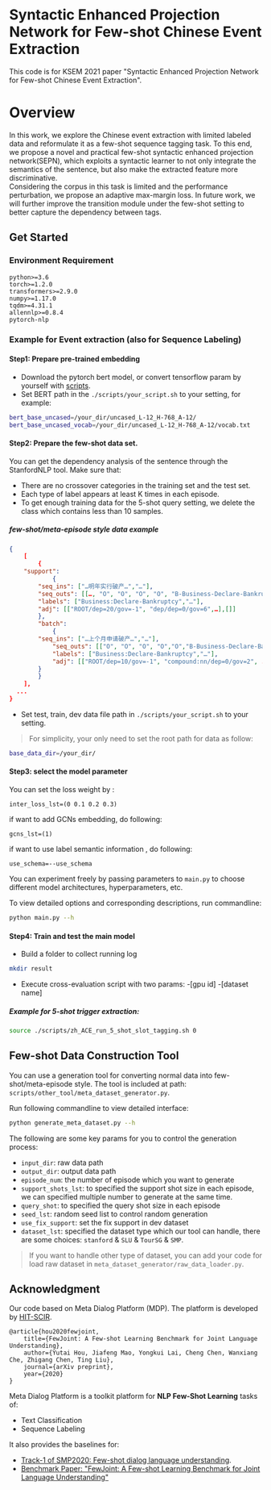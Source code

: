 # Syntactic Enhanced Projection Network for Few-shot Chinese Event Extraction 
This code is for KSEM 2021 paper "Syntactic Enhanced Projection Network for Few-shot Chinese Event Extraction".

# Overview
In this work, we explore the Chinese event extraction with limited labeled data and reformulate it as a few-shot sequence tagging task. 
To this end, we propose a novel and practical few-shot syntactic enhanced projection network(SEPN), which exploits a syntactic learner to not only integrate the semantics of the sentence, but also make the extracted feature more discriminative.  
Considering the corpus in this task is limited and the performance perturbation, we propose an adaptive max-margin loss. 
In future work, we will further improve the transition module under the few-shot setting to better capture the dependency between tags. 

## Get Started

### Environment Requirement
```
python>=3.6
torch>=1.2.0
transformers>=2.9.0
numpy>=1.17.0
tqdm>=4.31.1
allennlp>=0.8.4
pytorch-nlp
```

### Example for Event extraction (also for Sequence Labeling)


#### Step1: Prepare pre-trained embedding
- Download the pytorch bert model, or convert tensorflow param by yourself with [scripts](https://github.com/huggingface/transformers/blob/master/src/transformers/convert_bert_original_tf_checkpoint_to_pytorch.py).
- Set BERT path in the `./scripts/your_script.sh` to your setting, for example:

```bash
bert_base_uncased=/your_dir/uncased_L-12_H-768_A-12/
bert_base_uncased_vocab=/your_dir/uncased_L-12_H-768_A-12/vocab.txt
```

#### Step2: Prepare the few-shot data set. 
You can get the dependency analysis of the sentence through the StanfordNLP tool. 
Make sure that:
- There are no crossover categories in the training set and the test set. 
- Each type of label appears at least K times in each episode. 
- To get enough training data for the 5-shot query setting, we delete the class which contains less than 10 samples. 
	
##### few-shot/meta-episode style data example

```json
{
    [
        {
	"support":
            {
	    "seq_ins": ["…明年实行破产…","…"], 
	    "seq_outs": [[…, "O", "O", "O", "O", "B-Business-Declare-Bankruptcy", "I-Business-Declare-Bankruptcy", …],[]],
	    "labels": ["Business:Declare-Bankruptcy","…"], 
	    "adj": [["ROOT/dep=20/gov=-1", "dep/dep=0/gov=6",…],[]]
	    }, 
        "batch": 
            {
	    "seq_ins": ["…上个月申请破产…","…"], 
            "seq_outs": [["O", "O", "O", "O","O","B-Business-Declare-Bankruptcy", "I-Business-Declare-Bankruptcy",…],[]], 
            "labels": ["Business:Declare-Bankruptcy","…"], 
            "adj": [["ROOT/dep=10/gov=-1", "compound:nn/dep=0/gov=2", ...],[]]
	    }
        }
    ], 
  ...
}

```

- Set test, train, dev data file path in `./scripts/your_script.sh` to your setting.
  
> For simplicity, your only need to set the root path for data as follow:
```bash
base_data_dir=/your_dir/
```
#### Step3: select the model parameter
You can set the loss weight by :
```
inter_loss_lst=(0 0.1 0.2 0.3)
```
if want to add GCNs embedding, do following:
```
gcns_lst=(1)
```
if want to use label semantic information , do following:
```
use_schema=--use_schema
```
You can experiment freely by passing parameters to `main.py` to choose different model architectures, hyperparameters, etc.

To view detailed options and corresponding descriptions, run commandline: 
```bash
python main.py --h
```

#### Step4: Train and test the main model
- Build a folder to collect running log
```bash
mkdir result
```

- Execute cross-evaluation script with two params: -[gpu id] -[dataset name]

##### Example for 5-shot trigger extraction:
```bash
source ./scripts/zh_ACE_run_5_shot_slot_tagging.sh 0
```  

## Few-shot Data Construction Tool
You can use a generation tool for converting normal data into few-shot/meta-episode style. 
The tool is included at path: `scripts/other_tool/meta_dataset_generator.py`. 

Run following commandline to view detailed interface:
```bash
python generate_meta_dataset.py --h
```

The following are some key params for you to control the generation process:
- `input_dir`: raw data path
- `output_dir`: output data path
- `episode_num`: the number of episode which you want to generate
- `support_shots_lst`: to specified the support shot size in each episode, we can specified multiple number to generate at the same time.
- `query_shot`: to specified the query shot size in each episode
- `seed_lst`: random seed list to control random generation
- `use_fix_support`:  set the fix support in dev dataset
- `dataset_lst`: specified the dataset type which our tool can handle, there are some choices: `stanford` & `SLU` & `TourSG` & `SMP`. 

> If you want to handle other type of dataset, 
> you can add your code for load raw dataset in `meta_dataset_generator/raw_data_loader.py`.


## Acknowledgment
Our code based on Meta Dialog Platform (MDP). The platform is developed by [HIT-SCIR](http://ir.hit.edu.cn/). 

```
@article{hou2020fewjoint,
	title={FewJoint: A Few-shot Learning Benchmark for Joint Language Understanding},
	author={Yutai Hou, Jiafeng Mao, Yongkui Lai, Cheng Chen, Wanxiang Che, Zhigang Chen, Ting Liu},
	journal={arXiv preprint},
	year={2020}
}
```
Meta Dialog Platform is  a toolkit platform for **NLP Few-Shot Learning** tasks of:
- Text Classification
- Sequence Labeling

It also provides the baselines for:
- [Track-1 of SMP2020: Few-shot dialog language understanding](https://smp2020.aconf.cn/smp.html#3).
- [Benchmark Paper: "FewJoint: A Few-shot Learning Benchmark for Joint Language Understanding"]("https://arxiv.org/abs/2009.08138")

